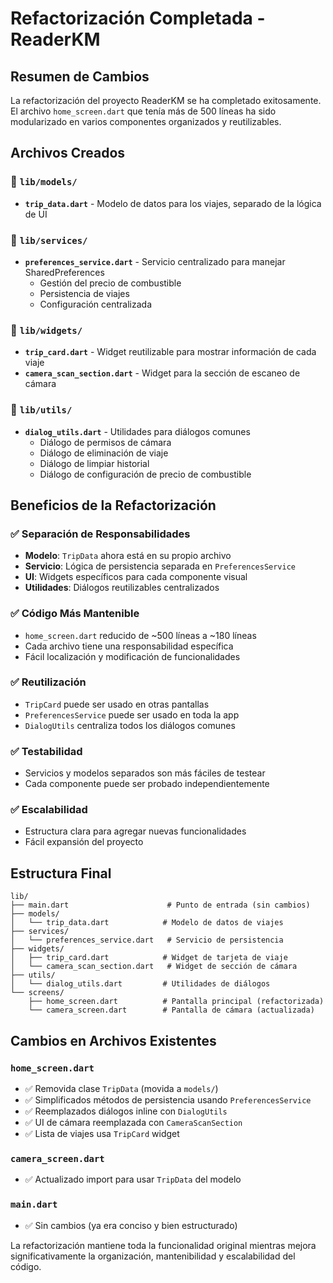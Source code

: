 # Refactorización Completada - ReaderKM

## Resumen de Cambios

La refactorización del proyecto ReaderKM se ha completado exitosamente. El archivo `home_screen.dart` que tenía más de 500 líneas ha sido modularizado en varios componentes organizados y reutilizables.

## Archivos Creados

### 📁 `lib/models/`
- **`trip_data.dart`** - Modelo de datos para los viajes, separado de la lógica de UI

### 📁 `lib/services/`
- **`preferences_service.dart`** - Servicio centralizado para manejar SharedPreferences
  - Gestión del precio de combustible
  - Persistencia de viajes
  - Configuración centralizada

### 📁 `lib/widgets/`
- **`trip_card.dart`** - Widget reutilizable para mostrar información de cada viaje
- **`camera_scan_section.dart`** - Widget para la sección de escaneo de cámara

### 📁 `lib/utils/`
- **`dialog_utils.dart`** - Utilidades para diálogos comunes
  - Diálogo de permisos de cámara
  - Diálogo de eliminación de viaje
  - Diálogo de limpiar historial
  - Diálogo de configuración de precio de combustible

## Beneficios de la Refactorización

### ✅ **Separación de Responsabilidades**
- **Modelo**: `TripData` ahora está en su propio archivo
- **Servicio**: Lógica de persistencia separada en `PreferencesService`
- **UI**: Widgets específicos para cada componente visual
- **Utilidades**: Diálogos reutilizables centralizados

### ✅ **Código Más Mantenible**
- `home_screen.dart` reducido de ~500 líneas a ~180 líneas
- Cada archivo tiene una responsabilidad específica
- Fácil localización y modificación de funcionalidades

### ✅ **Reutilización**
- `TripCard` puede ser usado en otras pantallas
- `PreferencesService` puede ser usado en toda la app
- `DialogUtils` centraliza todos los diálogos comunes

### ✅ **Testabilidad**
- Servicios y modelos separados son más fáciles de testear
- Cada componente puede ser probado independientemente

### ✅ **Escalabilidad**
- Estructura clara para agregar nuevas funcionalidades
- Fácil expansión del proyecto

## Estructura Final

```
lib/
├── main.dart                      # Punto de entrada (sin cambios)
├── models/
│   └── trip_data.dart            # Modelo de datos de viajes
├── services/
│   └── preferences_service.dart   # Servicio de persistencia
├── widgets/
│   ├── trip_card.dart            # Widget de tarjeta de viaje
│   └── camera_scan_section.dart   # Widget de sección de cámara
├── utils/
│   └── dialog_utils.dart         # Utilidades de diálogos
└── screens/
    ├── home_screen.dart          # Pantalla principal (refactorizada)
    └── camera_screen.dart        # Pantalla de cámara (actualizada)
```

## Cambios en Archivos Existentes

### `home_screen.dart`
- ✅ Removida clase `TripData` (movida a `models/`)
- ✅ Simplificados métodos de persistencia usando `PreferencesService`
- ✅ Reemplazados diálogos inline con `DialogUtils`
- ✅ UI de cámara reemplazada con `CameraScanSection`
- ✅ Lista de viajes usa `TripCard` widget

### `camera_screen.dart`
- ✅ Actualizado import para usar `TripData` del modelo

### `main.dart`
- ✅ Sin cambios (ya era conciso y bien estructurado)

La refactorización mantiene toda la funcionalidad original mientras mejora significativamente la organización, mantenibilidad y escalabilidad del código.
